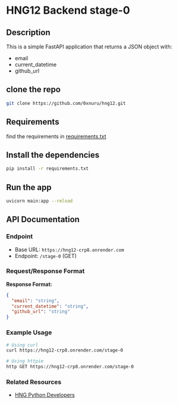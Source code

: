 # HNG12 Backend stage-0

## Description

This is a simple FastAPI application that returns a JSON object with:

- email
- current_datetime
- github_url

## clone the repo

```bash
git clone https://github.com/0xnuru/hng12.git
```

## Requirements

find the requirements in [requirements.txt](https://github.com/0xnuru/hng12/stage-0/requirements.txt)

## Install the dependencies

```bash
pip install -r requirements.txt
```

## Run the app

```bash
uvicorn main:app --reload
```

## API Documentation

### Endpoint

- Base URL: `https://hng12-crp8.onrender.com`
- Endpoint: `/stage-0` (GET)

### Request/Response Format

**Response Format:**

```json
{
  "email": "string",
  "current_datetime": "string",
  "github_url": "string"
}
```

### Example Usage

```bash
# Using curl
curl https://hng12-crp8.onrender.com/stage-0

# Using httpie
http GET https://hng12-crp8.onrender.com/stage-0
```

### Related Resources

- [HNG Python Developers](https://hng.tech/hire/python-developers)
